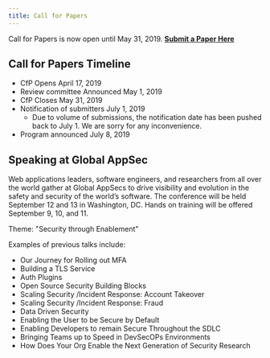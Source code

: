 ```yaml
---
title: Call for Papers 
---
```


Call for Papers is now open until May 31, 2019. **[Submit a Paper Here](https://owasp.submittable.com/submit/137927/global-appsec-dc-2019-call-for-papers)**

## Call for Papers Timeline
* CfP Opens April 17, 2019
* Review committee Announced May 1, 2019
* CfP Closes May 31, 2019
* Notification of submitters July 1, 2019
    * Due to volume of submissions, the notification date has been pushed back to July 1. We are sorry for any inconvenience. 
* Program announced  July 8, 2019

## Speaking at Global AppSec

Web applications leaders, software engineers, and researchers from all over the world gather at Global AppSecs to drive visibility and evolution in the safety and security of the world’s software. The conference will be held September 12 and 13 in Washington, DC. Hands on training will be offered September 9, 10, and 11.  

Theme:  "Security through Enablement"

Examples of previous talks include: 
* Our Journey for Rolling out MFA
* Building a TLS Service
* Auth Plugins
* Open Source Security Building Blocks
* Scaling Security /Incident Response: Account Takeover
* Scaling Security /Incident Response: Fraud
* Data Driven Security
* Enabling the User to be Secure by Default
* Enabling Developers to remain Secure Throughout the SDLC
* Bringing Teams up to Speed in DevSecOPs Environments
* How Does Your Org Enable the Next Generation of Security Research
